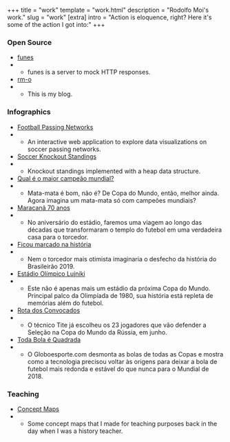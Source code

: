 +++
title = "work"
template = "work.html"
description = "Rodolfo Moi's work."
slug = "work"
[extra]
intro = "Action is eloquence, right? Here it's some of the action I got into:"
+++

### Open Source

- [funes](https://crates.io/crates/funes)
- - funes is a server to mock HTTP responses.
- [rm-o](https://github.com/rodmoioliveira/myblog)
- - This is my blog.

### Infographics

- [Football Passing Networks](https://grafos-da-bola.netlify.app/)
- - An interactive web application to explore data visualizations on soccer passing networks.
- [Soccer Knockout Standings](https://rodmoioliveira.github.io/soccer-knockout-standings/)
- - Knockout standings implemented with a heap data structure.
- [Qual é o maior campeão mundial?](https://interativos.globoesporte.globo.com/futebol/materia/mata-mata-dos-campeoes-da-copa-do-mundo)
- - Mata-mata é bom, não é? De Copa do Mundo, então, melhor ainda. Agora imagina um mata-mata só com campeões mundiais?
- [Maracanã 70 anos](https://interativos.globoesporte.globo.com/futebol/especial/maracana-70-anos)
- - No aniversário do estádio, faremos uma viagem ao longo das décadas que transformaram o templo do futebol em uma verdadeira casa para o torcedor.
- [Ficou marcado na história](https://interativos.globoesporte.globo.com/futebol/times/flamengo/especial/ficou-marcado-na-historia)
- - Nem o torcedor mais otimista imaginaria o desfecho da história do Brasileirão 2019.
- [Estádio Olímpico Lujniki](https://interativos.globoesporte.globo.com/futebol/copa-do-mundo/especial/estadio-lujniki)
- - Este não é apenas mais um estádio da próxima Copa do Mundo. Principal palco da Olimpíada de 1980, sua história está repleta de memórias além do futebol.
- [Rota dos Convocados](https://interativos.globoesporte.globo.com/futebol/copa-do-mundo/especial/rota-dos-convocados)
- - O técnico Tite já escolheu os 23 jogadores que vão defender a Seleção na Copa do Mundo da Rússia, em junho.
- [Toda Bola é Quadrada](https://interativos.globoesporte.globo.com/futebol/copa-do-mundo/especial/toda-bola-e-quadrada)
- - O Globoesporte.com desmonta as bolas de todas as Copas e mostra como a tecnologia precisou voltar às origens para deixar a bola de futebol mais redonda e estável do que nunca para o Mundial de 2018.

### Teaching

- [Concept Maps](https://github.com/rodmoioliveira/concept_maps)
- - Some concept maps that I made for teaching purposes back in the day when I was a history teacher.

